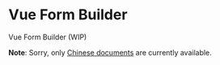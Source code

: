 # Vue Form Builder

Vue Form Builder (WIP)

**Note**: Sorry, only [Chinese documents](/vue-form-builder/intro.html) are currently available.
